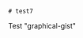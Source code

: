                                                                                                                                                                                                                          # test7
Test "graphical-gist"